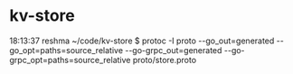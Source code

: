 # kv-store

18:13:37 reshma ~/code/kv-store $ protoc -I proto --go_out=generated --go_opt=paths=source_relative --go-grpc_out=generated --go-grpc_opt=paths=source_relative proto/store.proto